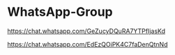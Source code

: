 # WhatsApp-Group
https://chat.whatsapp.com/GeZucyDQuRA7YTPfIjasKd

https://chat.whatsapp.com/EdEzQOiPK4C7faDenQtnNd
